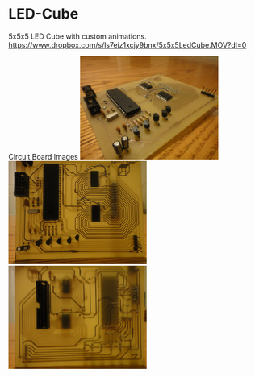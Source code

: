 # LED-Cube
5x5x5 LED Cube with custom animations.
https://www.dropbox.com/s/ls7eiz1xcjy9bnx/5x5x5LedCube.MOV?dl=0

Circuit Board Images
<img src = "Images/DSC03021.jpg" width = "274" height = "205">
<img src = "Images/DSC03022.jpg" width = "274" height = "205">
<img src = "Images/DSC03023.jpg" width = "274" height = "205">
